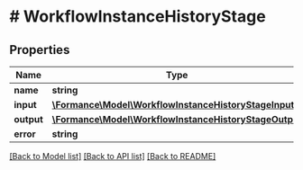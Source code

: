 # # WorkflowInstanceHistoryStage

## Properties

Name | Type | Description | Notes
------------ | ------------- | ------------- | -------------
**name** | **string** |  |
**input** | [**\Formance\Model\WorkflowInstanceHistoryStageInput**](WorkflowInstanceHistoryStageInput.md) |  |
**output** | [**\Formance\Model\WorkflowInstanceHistoryStageOutput**](WorkflowInstanceHistoryStageOutput.md) |  | [optional]
**error** | **string** |  | [optional]

[[Back to Model list]](../../README.md#models) [[Back to API list]](../../README.md#endpoints) [[Back to README]](../../README.md)
